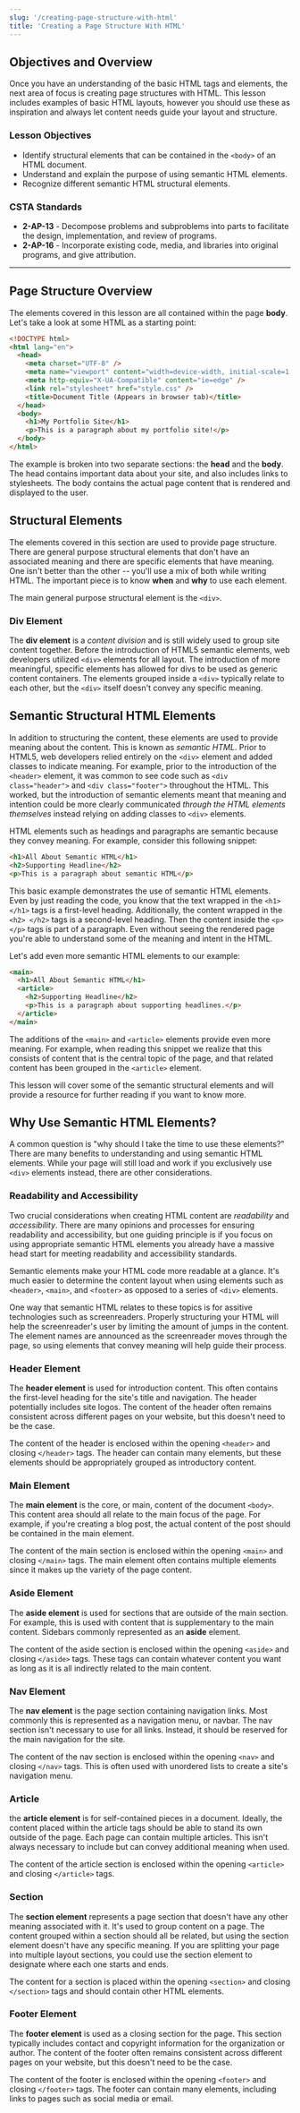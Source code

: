 ```yaml
---
slug: '/creating-page-structure-with-html'
title: 'Creating a Page Structure With HTML'
---
```


## Objectives and Overview

Once you have an understanding of the basic HTML tags and elements, the next area of focus is creating page structures with HTML. This lesson includes examples of basic HTML layouts, however you should use these as inspiration and always let content needs guide your layout and structure.

### Lesson Objectives

- Identify structural elements that can be contained in the `<body>` of an HTML document.
- Understand and explain the purpose of using semantic HTML elements.
- Recognize different semantic HTML structural elements.

### CSTA Standards

- **2-AP-13** - Decompose problems and subproblems into parts to facilitate the design, implementation, and review of programs.
- **2-AP-16** - Incorporate existing code, media, and libraries into original programs, and give attribution.

---

## Page Structure Overview

The elements covered in this lesson are all contained within the page **body**. Let's take a look at some HTML as a starting point:

```html
<!DOCTYPE html>
<html lang="en">
  <head>
    <meta charset="UTF-8" />
    <meta name="viewport" content="width=device-width, initial-scale=1.0" />
    <meta http-equiv="X-UA-Compatible" content="ie=edge" />
    <link rel="stylesheet" href="style.css" />
    <title>Document Title (Appears in browser tab)</title>
  </head>
  <body>
    <h1>My Portfolio Site</h1>
    <p>This is a paragraph about my portfolio site!</p>
  </body>
</html>
```

The example is broken into two separate sections: the **head** and the **body**. The head contains important data about your site, and also includes links to stylesheets. The body contains the actual page content that is rendered and displayed to the user.

## Structural Elements

The elements covered in this section are used to provide page structure. There are general purpose structural elements that don't have an associated meaning and there are specific elements that have meaning. One isn't better than the other -- you'll use a mix of both while writing HTML. The important piece is to know **when** and **why** to use each element.

The main general purpose structural element is the `<div>`.

### Div Element

The **div element** is a _content division_ and is still widely used to group site content together. Before the introduction of HTML5 semantic elements, web developers utilized `<div>` elements for all layout. The introduction of more meaningful, specific elements has allowed for divs to be used as generic content containers. The elements grouped inside a `<div>` typically relate to each other, but the `<div>` itself doesn't convey any specific meaning.

## Semantic Structural HTML Elements

In addition to structuring the content, these elements are used to provide meaning about the content. This is known as _semantic HTML_. Prior to HTML5, web developers relied entirely on the `<div>` element and added classes to indicate meaning. For example, prior to the introduction of the `<header>` element, it was common to see code such as `<div class="header">` and `<div class="footer">` throughout the HTML. This worked, but the introduction of semantic elements meant that meaning and intention could be more clearly communicated _through the HTML elements themselves_ instead relying on adding classes to `<div>` elements.

HTML elements such as headings and paragraphs are semantic because they convey meaning. For example, consider this following snippet:

```html
<h1>All About Semantic HTML</h1>
<h2>Supporting Headline</h2>
<p>This is a paragraph about semantic HTML</p>
```

This basic example demonstrates the use of semantic HTML elements. Even by just reading the code, you know that the text wrapped in the `<h1> </h1>` tags is a first-level heading. Additionally, the content wrapped in the `<h2> </h2>` tags is a second-level heading. Then the content inside the `<p></p>` tags is part of a paragraph. Even without seeing the rendered page you're able to understand some of the meaning and intent in the HTML.

Let's add even more semantic HTML elements to our example:

```html
<main>
  <h1>All About Semantic HTML</h1>
  <article>
    <h2>Supporting Headline</h2>
    <p>This is a paragraph about supporting headlines.</p>
  </article>
</main>
```

The additions of the `<main>` and `<article>` elements provide even more meaning. For example, when reading this snippet we realize that this consists of content that is the central topic of the page, and that related content has been grouped in the `<article>` element.

This lesson will cover some of the semantic structural elements and will provide a resource for further reading if you want to know more.

## Why Use Semantic HTML Elements?

A common question is "why should I take the time to use these elements?" There are many benefits to understanding and using semantic HTML elements. While your page will still load and work if you exclusively use `<div>` elements instead, there are other considerations.

### Readability and Accessibility

Two crucial considerations when creating HTML content are _readability_ and _accessibility_. There are many opinions and processes for ensuring readability and accessibility, but one guiding principle is if you focus on using appropriate semantic HTML elements you already have a massive head start for meeting readability and accessibility standards.

Semantic elements make your HTML code more readable at a glance. It's much easier to determine the content layout when using elements such as `<header>`, `<main>`, and `<footer>` as opposed to a series of `<div>` elements.

One way that semantic HTML relates to these topics is for assitive technologies such as screenreaders. Properly structuring your HTML will help the screenreader's user by limiting the amount of jumps in the content. The element names are announced as the screenreader moves through the page, so using elements that convey meaning will help guide their process.

### Header Element

The **header element** is used for introduction content. This often contains the first-level heading for the site's title and navigation. The header potentially includes site logos. The content of the header often remains consistent across different pages on your website, but this doesn't need to be the case.

The content of the header is enclosed within the opening `<header>` and closing `</header>` tags. The header can contain many elements, but these elements should be appropriately grouped as introductory content.

### Main Element

The **main element** is the core, or main, content of the document `<body>`. This content area should all relate to the main focus of the page. For example, if you're creating a blog post, the actual content of the post should be contained in the main element.

The content of the main section is enclosed within the opening `<main>` and closing `</main>` tags. The main element often contains multiple elements since it makes up the variety of the page content.

### Aside Element

The **aside element** is used for sections that are outside of the main section. For example, this is used with content that is supplementary to the main content. Sidebars commonly represented as an **aside** element.

The content of the aside section is enclosed within the opening `<aside>` and closing `</aside>` tags. These tags can contain whatever content you want as long as it is all indirectly related to the main content.

### Nav Element

The **nav element** is the page section containing navigation links. Most commonly this is represented as a navigation menu, or navbar. The nav section isn't necessary to use for all links. Instead, it should be reserved for the main navigation for the site.

The content of the nav section is enclosed within the opening `<nav>` and closing `</nav>` tags. This is often used with unordered lists to create a site's navigation menu.

### Article

the **article element** is for self-contained pieces in a document. Ideally, the content placed within the article tags should be able to stand its own outside of the page. Each page can contain multiple articles. This isn't always necessary to include but can convey additional meaning when used.

The content of the article section is enclosed within the opening `<article>` and closing `</article>` tags.

### Section

The **section element** represents a page section that doesn't have any other meaning associated with it. It's used to group content on a page. The content grouped within a section should all be related, but using the section element doesn't have any specific meaning. If you are splitting your page into multiple layout sections, you could use the section element to designate where each one starts and ends.

The content for a section is placed within the opening `<section>` and closing `</section>` tags and should contain other HTML elements.

### Footer Element

The **footer element** is used as a closing section for the page. This section typically includes contact and copyright information for the organization or author. The content of the footer often remains consistent across different pages on your website, but this doesn't need to be the case.

The content of the footer is enclosed within the opening `<footer>` and closing `</footer>` tags. The footer can contain many elements, including links to pages such as social media or email.
